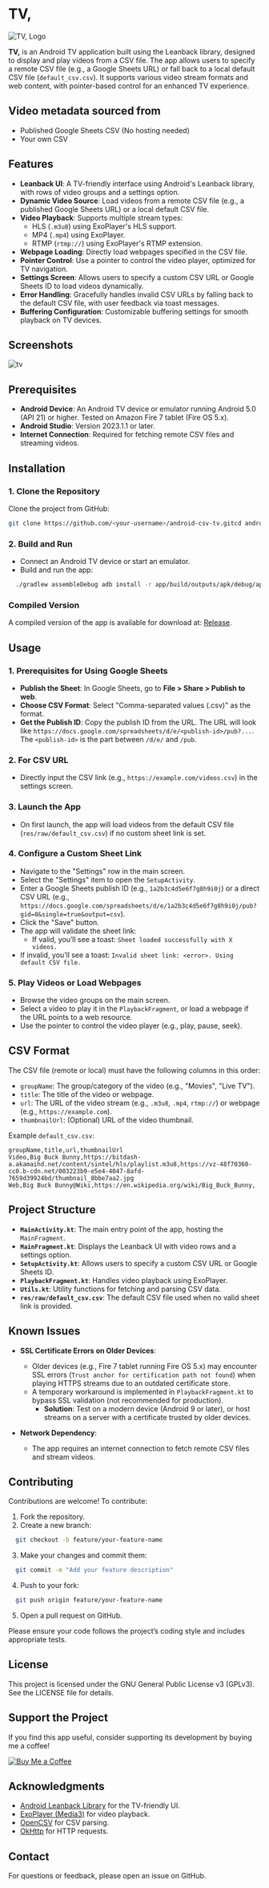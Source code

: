 # TV,
![TV, Logo](https://github.com/user-attachments/assets/5a2a2258-a355-49ad-8e8f-bc2579397a0e)

**TV,** is an Android TV application built using the Leanback library, designed to display and play videos from a CSV file. The app allows users to specify a remote CSV file (e.g., a Google Sheets URL) or fall back to a local default CSV file (`default_csv.csv`). It supports various video stream formats and web content, with pointer-based control for an enhanced TV experience.

## Video metadata sourced from
 - Published Google Sheets CSV (No hosting needed)  
 - Your own CSV

## Features

- **Leanback UI**: A TV-friendly interface using Android's Leanback library, with rows of video groups and a settings option.
- **Dynamic Video Source**: Load videos from a remote CSV file (e.g., a published Google Sheets URL) or a local default CSV file.
- **Video Playback**: Supports multiple stream types:
    - HLS (`.m3u8`) using ExoPlayer's HLS support.
    - MP4 (`.mp4`) using ExoPlayer.
    - RTMP (`rtmp://`) using ExoPlayer's RTMP extension.
- **Webpage Loading**: Directly load webpages specified in the CSV file.
- **Pointer Control**: Use a pointer to control the video player, optimized for TV navigation.
- **Settings Screen**: Allows users to specify a custom CSV URL or Google Sheets ID to load videos dynamically.
- **Error Handling**: Gracefully handles invalid CSV URLs by falling back to the default CSV file, with user feedback via toast messages.
- **Buffering Configuration**: Customizable buffering settings for smooth playback on TV devices.

## Screenshots
![tv](https://github.com/user-attachments/assets/56ccfd78-cef4-4b93-8a2f-e0064c0f3557)


## Prerequisites

- **Android Device**: An Android TV device or emulator running Android 5.0 (API 21) or higher. Tested on Amazon Fire 7 tablet (Fire OS 5.x).
- **Android Studio**: Version 2023.1.1 or later.
- **Internet Connection**: Required for fetching remote CSV files and streaming videos.

## Installation

### 1. Clone the Repository
Clone the project from GitHub:

```bash  
git clone https://github.com/<your-username>/android-csv-tv.gitcd android-csv-tv
```  

### 2. Build and Run
- Connect an Android TV device or start an emulator.
- Build and run the app:
```bash  
  ./gradlew assembleDebug adb install -r app/build/outputs/apk/debug/app-debug.apk
```  
### Compiled Version
A compiled version of the app is available for download at: [Release](https://github.com/mingminghome/android-csv-tv/releases/).

## Usage

### 1. Prerequisites for Using Google Sheets
- **Publish the Sheet**: In Google Sheets, go to **File > Share > Publish to web**.
- **Choose CSV Format**: Select "Comma-separated values (.csv)" as the format.
- **Get the Publish ID**: Copy the publish ID from the URL. The URL will look like `https://docs.google.com/spreadsheets/d/e/<publish-id>/pub?...`. The `<publish-id>` is the part between `/d/e/` and `/pub`.

### 2. For CSV URL
- Directly input the CSV link (e.g., `https://example.com/videos.csv`) in the settings screen.

### 3. Launch the App
- On first launch, the app will load videos from the default CSV file (`res/raw/default_csv.csv`) if no custom sheet link is set.

### 4. Configure a Custom Sheet Link
- Navigate to the "Settings" row in the main screen.
- Select the "Settings" item to open the `SetupActivity`.
- Enter a Google Sheets publish ID (e.g., `1a2b3c4d5e6f7g8h9i0j`) or a direct CSV URL (e.g., `https://docs.google.com/spreadsheets/d/e/1a2b3c4d5e6f7g8h9i0j/pub?gid=0&single=true&output=csv`).
- Click the "Save" button.
- The app will validate the sheet link:
    - If valid, you’ll see a toast: `Sheet loaded successfully with X videos.`
- If invalid, you’ll see a toast: `Invalid sheet link: <error>. Using default CSV file.`

### 5. Play Videos or Load Webpages
- Browse the video groups on the main screen.
- Select a video to play it in the `PlaybackFragment`, or load a webpage if the URL points to a web resource.
- Use the pointer to control the video player (e.g., play, pause, seek).

## CSV Format

The CSV file (remote or local) must have the following columns in this order:
- `groupName`: The group/category of the video (e.g., "Movies", "Live TV").
- `title`: The title of the video or webpage.
- `url`: The URL of the video stream (e.g., `.m3u8`, `.mp4`, `rtmp://`) or webpage (e.g., `https://example.com`).
- `thumbnailUrl`: (Optional) URL of the video thumbnail.

Example `default_csv.csv`:  

    groupName,title,url,thumbnailUrl  
    Video,Big Buck Bunny,https://bitdash-a.akamaihd.net/content/sintel/hls/playlist.m3u8,https://vz-48f70360-cc0.b-cdn.net/003223b9-e5e4-4047-8afd-7659d39924bd/thumbnail_8bbe7aa2.jpg  
    Web,Big Buck Bunny@Wiki,https://en.wikipedia.org/wiki/Big_Buck_Bunny, 



## Project Structure

- **`MainActivity.kt`**: The main entry point of the app, hosting the `MainFragment`.
- **`MainFragment.kt`**: Displays the Leanback UI with video rows and a settings option.
- **`SetupActivity.kt`**: Allows users to specify a custom CSV URL or Google Sheets ID.
- **`PlaybackFragment.kt`**: Handles video playback using ExoPlayer.
- **`Utils.kt`**: Utility functions for fetching and parsing CSV data.
- **`res/raw/default_csv.csv`**: The default CSV file used when no valid sheet link is provided.

## Known Issues

- **SSL Certificate Errors on Older Devices**:
    - Older devices (e.g., Fire 7 tablet running Fire OS 5.x) may encounter SSL errors (`Trust anchor for certification path not found`) when playing HTTPS streams due to an outdated certificate store.
    - A temporary workaround is implemented in `PlaybackFragment.kt` to bypass SSL validation (not recommended for production).
        - **Solution**: Test on a modern device (Android 9 or later), or host streams on a server with a certificate trusted by older devices.

- **Network Dependency**:
    - The app requires an internet connection to fetch remote CSV files and stream videos.

## Contributing

Contributions are welcome! To contribute:

1. Fork the repository.
2. Create a new branch:
```bash
  git checkout -b feature/your-feature-name
```
3. Make your changes and commit them:
```bash
  git commit -m "Add your feature description"
```
4. Push to your fork:
```bash
  git push origin feature/your-feature-name
```
5. Open a pull request on GitHub.

Please ensure your code follows the project’s coding style and includes appropriate tests.

## License

This project is licensed under the GNU General Public License v3 (GPLv3). See the LICENSE file for details.

## Support the Project

If you find this app useful, consider supporting its development by buying me a coffee!

<a href="https://buymeacoffee.com/mingminghomework"><img src="https://img.buymeacoffee.com/button-api/?text=Buy me a coffee&emoji=&slug=mingminghomework&button_colour=FFDD00&font_colour=000000&font_family=Cookie&outline_colour=000000&coffee_colour=ffffff" alt="Buy Me a Coffee"></a>


## Acknowledgments

- [Android Leanback Library](https://developer.android.com/training/tv/start/layouts) for the TV-friendly UI.
- [ExoPlayer (Media3)](https://github.com/androidx/media) for video playback.
- [OpenCSV](https://opencsv.sourceforge.net/) for CSV parsing.
- [OkHttp](https://square.github.io/okhttp/) for HTTP requests.

## Contact

For questions or feedback, please open an issue on GitHub.

